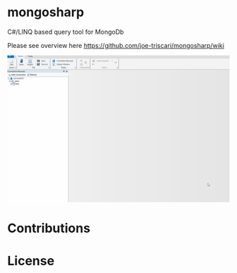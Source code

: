 # mongosharp
C#/LINQ based query tool for MongoDb

Please see overview here
https://github.com/joe-triscari/mongosharp/wiki

![Drag & Drop Open Editor](https://github.com/joe-triscari/mongosharp/blob/master/help/img/Open-editor-drag-drop.gif)

# Contributions

# License
